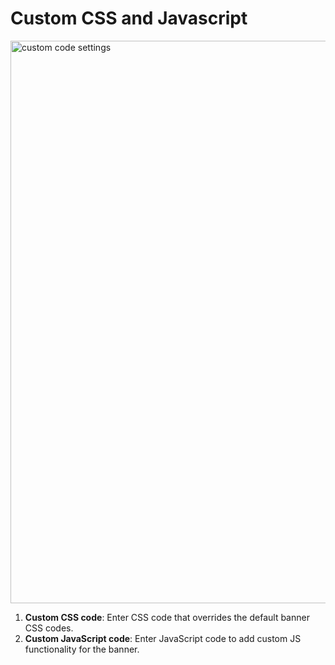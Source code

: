 # Custom CSS and Javascript

<img src="https://raw.githubusercontent.com/profy-shopify/profy-shopify.github.io/main/assets/page8/custom_code_settings.png" alt="custom code settings" width="900"/>

1. **Custom CSS code**: Enter CSS code that overrides the default banner CSS codes.
2. **Custom JavaScript code**: Enter JavaScript code to add custom JS functionality for the banner.
